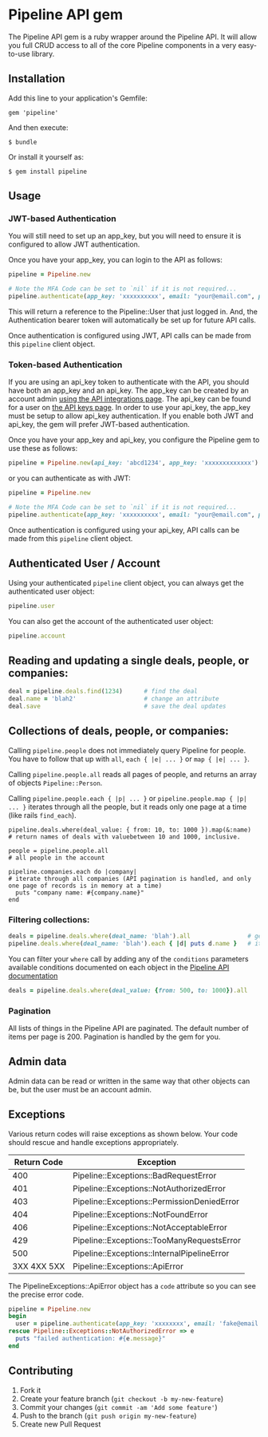 # Pipeline API gem

The Pipeline API gem is a ruby wrapper around the Pipeline API.  It will allow you full CRUD access to all of the core Pipeline components in a very easy-to-use library.

## Installation

Add this line to your application's Gemfile:

    gem 'pipeline'

And then execute:

    $ bundle

Or install it yourself as:

    $ gem install pipeline

## Usage

### JWT-based Authentication

You will still need to set up an app_key, but you will need to ensure it is configured to allow JWT authentication.

Once you have your app_key, you can login to the API as follows:
```ruby
pipeline = Pipeline.new

# Note the MFA Code can be set to `nil` if it is not required...
pipeline.authenticate(app_key: 'xxxxxxxxxx', email: "your@email.com", password: "yourpassword", mfa_code: "MFA Code (if reqiured)")
```

This will return a reference to the Pipeline::User that just logged in. And, the Authentication bearer token will automatically be set up for future API calls.

Once authentication is configured using JWT, API calls can be made from this `pipeline` client object.

### Token-based Authentication

If you are using an api_key token to authenticate with the API, you should have both an app_key and an api_key. The app_key can be created by an account admin [using the API integrations page](https://app.pipelinecrm.com/admin/modern/api). The api_key can be found for a user on [the API keys page](https://app.pipelinecrm.com/admin/modern/keys_api). In order to use your api_key, the app_key must be setup to allow api_key authentication. If you enable both JWT and api_key, the gem will prefer JWT-based authentication.

Once you have your app_key and api_key, you configure the Pipeline gem to use these as follows:
```ruby
pipeline = Pipeline.new(api_key: 'abcd1234', app_key: 'xxxxxxxxxxxxx')
```

or you can authenticate as with JWT:
```ruby
pipeline = Pipeline.new

# Note the MFA Code can be set to `nil` if it is not required...
pipeline.authenticate(app_key: 'xxxxxxxxxx', email: "your@email.com", password: "yourpassword", mfa_code: "MFA Code (if reqiured)")
```

Once authentication is configured using your api_key, API calls can be made from this `pipeline` client object.

## Authenticated User / Account

Using your authenticated `pipeline` client object, you can always get the authenticated user object:
```ruby
pipeline.user
```

You can also get the account of the authenticated user object:
```ruby
pipeline.account
```

## Reading and updating a single deals, people, or companies:

```ruby
deal = pipeline.deals.find(1234)      # find the deal
deal.name = 'blah2'                   # change an attribute
deal.save                             # save the deal updates
```

## Collections of deals, people, or companies:

Calling `pipeline.people` does not immediately query Pipeline for people. You have to follow that up with `all`, `each { |e| ... }` or `map { |e| ... }`.

Calling `pipeline.people.all` reads all pages of people, and returns an array of objects `Pipeline::Person`.

Calling `pipeline.people.each { |p| ... }` or `pipeline.people.map { |p| ... }` iterates through all the people, but it reads only one page at a time (like rails `find_each`).

```
pipeline.deals.where(deal_value: { from: 10, to: 1000 }).map(&:name)  # return names of deals with valuebetween 10 and 1000, inclusive.

people = pipeline.people.all                                          # all people in the account

pipeline.companies.each do |company|                                  # iterate through all companies (API pagination is handled, and only one page of records is in memory at a time)
  puts "company name: #{company.name}"
end
```

### Filtering collections:

```ruby
deals = pipeline.deals.where(deal_name: 'blah').all                # get all deals containing 'blah' (case-insensitive)
pipeline.deals.where(deal_name: 'blah').each { |d| puts d.name }   # iterate through matching deals
```

You can filter your `where` call by adding any of the `conditions` parameters available conditions
documented on each object in the [Pipeline API documentation](https://app.pipelinecrm.com/api/docs)

```ruby
deals = pipeline.deals.where(deal_value: {from: 500, to: 1000}).all
```

### Pagination

All lists of things in the Pipeline API are paginated.  The default number of items per page is 200. Pagination is handled by the gem for you.

## Admin data

Admin data can be read or written in the same way that other objects can be, but the user must be an account admin.

## Exceptions

Various return codes will raise exceptions as shown below. Your code should rescue and handle exceptions appropriately.

| Return Code | Exception                                    |
| ----------- | -------------------------------------------- |
| 400         | Pipeline::Exceptions::BadRequestError        |
| 401         | Pipeline::Exceptions::NotAuthorizedError     |
| 403         | Pipeline::Exceptions::PermissionDeniedError  |
| 404         | Pipeline::Exceptions::NotFoundError          |
| 406         | Pipeline::Exceptions::NotAcceptableError     |
| 429         | Pipeline::Exceptions::TooManyRequestsError   |
| 500         | Pipeline::Exceptions::InternalPipelineError  |
| 3XX 4XX 5XX | Pipeline::Exceptions::ApiError               |

The PipelineExceptions::ApiError object has a `code` attribute so you can see the precise error code.

```ruby
pipeline = Pipeline.new
begin
  user = pipeline.authenticate(app_key: 'xxxxxxxx', email: 'fake@email.com', password: 'wrong-password', mfa_code: 'bad code')
rescue Pipeline::Exceptions::NotAuthorizedError => e
  puts "failed authentication: #{e.message}"
end
```

## Contributing

1. Fork it
2. Create your feature branch (`git checkout -b my-new-feature`)
3. Commit your changes (`git commit -am 'Add some feature'`)
4. Push to the branch (`git push origin my-new-feature`)
5. Create new Pull Request
